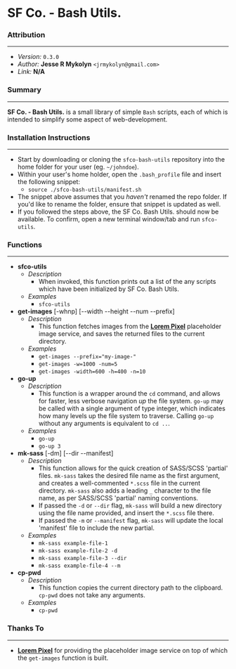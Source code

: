 # SF Co. - Bash Utils.



### Attribution
---
- *Version:* `0.3.0`
- *Author:* **Jesse R Mykolyn** `<jrmykolyn@gmail.com>`
- *Link:* **N/A**



### Summary
---
**SF Co. - Bash Utils.** is a small library of simple `Bash` scripts, each of which is intended to simplify some aspect of web-development.



### Installation Instructions
---
- Start by downloading or cloning the `sfco-bash-utils` repository into the home folder for your user (eg. `~/johndoe`).
- Within your user's home holder, open the `.bash_profile` file and insert the following snippet:
	- `source ./sfco-bash-utils/manifest.sh`
- The snippet above assumes that you *haven't* renamed the repo folder. If you'd like to rename the folder, ensure that snippet is updated as well.
- If you followed the steps above, the SF Co. Bash Utils. should now be available. To confirm, open a new terminal window/tab and run `sfco-utils`.



### Functions
---
- **sfco-utils**
	- *Description*
		- When invoked, this function prints out a list of the any scripts which have been initialized by SF Co. Bash Utils.
	- *Examples*
		- `sfco-utils`
- **get-images** [-whnp] [--width --height --num --prefix]
	- *Description*
		- This function fetches images from the [**Lorem Pixel**][1] placeholder image service, and saves the returned files to the current directory.
	- *Examples*
		- `get-images --prefix="my-image-"`
		- `get-images -w=1000 -num=5`
		- `get-images -width=600 -h=400 -n=10`
- **go-up**
	- *Description*
		- This function is a wrapper around the `cd` command, and allows for faster, less verbose navigation *up* the file system. `go-up` may be called with a single argument of type integer, which indicates how many levels up the file system to traverse. Calling `go-up` without any arguments is equivalent to `cd ..`.
	- *Examples*
		- `go-up`
		- `go-up 3`
- **mk-sass** [-dm] [--dir --manifest]
	- *Description*
		- This function allows for the quick creation of SASS/SCSS 'partial' files. `mk-sass` takes the desired file name as the first argument, and creates a well-commented `*.scss` file in the current directory. `mk-sass` also adds a leading `_` character to the file name, as per SASS/SCSS 'partial' naming conventions.
		- If passed the `-d` or `--dir` flag, `mk-sass` will build a new directory using the file name provided, and insert the `*.scss` file there.
		- If passed the `-m` or `--manifest` flag, `mk-sass` will update the local 'manifest' file to include the new partial.
	- *Examples*
		- `mk-sass example-file-1`
		- `mk-sass example-file-2 -d`
		- `mk-sass example-file-3 --dir`
		- `mk-sass example-file-4 --m`
- **cp-pwd**
	- *Description*
		- This function copies the current directory path to the clipboard. `cp-pwd` does not take any arguments.
	- *Examples*
		- `cp-pwd`



### Thanks To
---
- [**Lorem Pixel**][1] for providing the placeholder image service on top of which the `get-images` function is built.

[1]: http://lorempixel.com